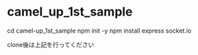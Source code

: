 # camel_up_1st_sample
cd camel-up_1st_sample
npm init -y 
npm install express socket.io

clone後は上記を行ってください